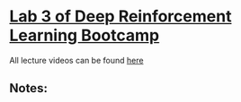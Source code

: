 # [Lab 3 of Deep Reinforcement Learning Bootcamp](https://drive.google.com/open?id=0B1BwaUH2mk-EQ3NTdGhFNnQtTzA)

All lecture videos can be found [here](https://sites.google.com/view/deep-rl-bootcamp/lectures)

## Notes: